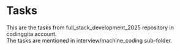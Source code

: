 # Tasks

This are the tasks from full_stack_development_2025 repository in codinggita account.  
The tasks are mentioned in interview/machine_coding sub-folder.